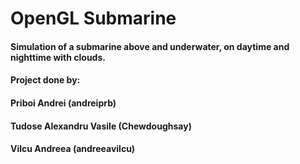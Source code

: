 # OpenGL Submarine

#### Simulation of a submarine above and underwater, on daytime and nighttime with clouds.
#### Project done by:

#### Priboi Andrei (andreiprb)
#### Tudose Alexandru Vasile (Chewdoughsay)
#### Vilcu Andreea (andreeavilcu)
